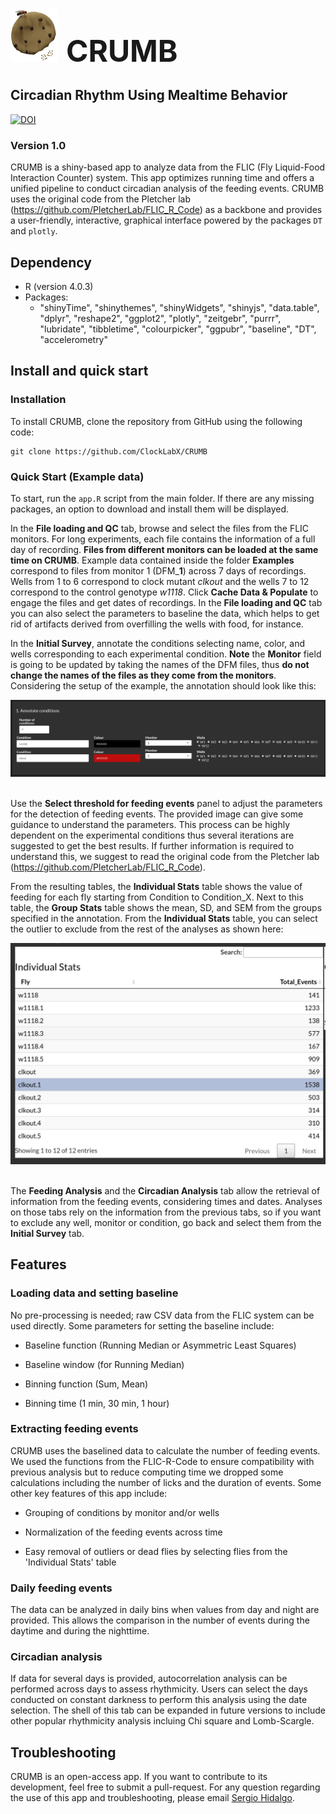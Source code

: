 # <img src="www/Logo.png" width=15% height=15%> <img>  <font size="120pt"> CRUMB </font>


## Circadian Rhythm Using Mealtime Behavior
[![DOI](https://zenodo.org/badge/612891674.svg)](https://zenodo.org/badge/latestdoi/612891674)


### Version 1.0

CRUMB is a shiny-based app to analyze data from the FLIC (Fly Liquid-Food Interaction Counter) system. This app optimizes running time and offers a unified pipeline to conduct circadian analysis of the feeding events. CRUMB uses the original code from the Pletcher lab (<https://github.com/PletcherLab/FLIC_R_Code>) as a backbone and provides a user-friendly, interactive, graphical interface powered by the packages `DT` and `plotly`.

## Dependency

* R (version 4.0.3)
* Packages:  
  * "shinyTime", "shinythemes", "shinyWidgets", "shinyjs", "data.table", "dplyr", "reshape2", "ggplot2",     "plotly", "zeitgebr", "purrr", "lubridate", "tibbletime", "colourpicker", "ggpubr", "baseline", "DT",   "accelerometry"

## Install and quick start


### Installation 
To install CRUMB, clone the repository from GitHub using the following code:

```
git clone https://github.com/ClockLabX/CRUMB
```

### Quick Start (Example data)

To start, run the `app.R` script from the main folder. If there are any missing packages, an option to download and install them will be displayed. 

In the **File loading and QC** tab, browse and select the files from the FLIC monitors. For long experiments, each file contains the information of a full day of recording. **Files from different monitors can be loaded at the same time on CRUMB**. Example data contained inside the folder **Examples** correspond to files from monitor 1 (DFM_**1**) across 7 days of recordings. Wells from 1 to 6 correspond to clock mutant *clkout* and the wells 7 to 12 correspond to the control genotype *w1118*. Click **Cache Data & Populate** to engage the files and get dates of recordings. In the **File loading and QC** tab you can also select the parameters to baseline the data, which helps to get rid of artifacts derived from overfilling the wells with food, for instance. 


In the **Initial Survey**, annotate the conditions selecting name, color, and wells corresponding to each experimental condition. **Note** the **Monitor** field is going to be updated by taking the names of the DFM files, thus **do not change the names of the files as they come from the monitors**. Considering the setup of the example, the annotation should look like this: 

<img src="www/Example_1.png"> <img>


Use the **Select threshold for feeding events** panel to adjust the parameters for the detection of feeding events. The provided image can give some guidance to understand the parameters. This process can be highly dependent on the experimental conditions thus several iterations are suggested to get the best results. If further information is required to understand this, we suggest to read the original code from the Pletcher lab (<https://github.com/PletcherLab/FLIC_R_Code>). 

From the resulting tables, the **Individual Stats** table shows the value of feeding for each fly starting from Condition to Condition_X. Next to this table, the **Group Stats** table shows the mean, SD, and SEM from the groups specified in the annotation. From the **Individual Stats** table, you can select the outlier to exclude from the rest of the analyses as shown here:

<img src="www/Example_2.png"> <img>

The **Feeding Analysis** and the **Circadian Analysis** tab allow the retrieval of information from the feeding events, considering times and dates. Analyses on those tabs rely on the information from the previous tabs, so if you want to exclude any well, monitor or condition, go back and select them from the **Initial Survey** tab.


## Features


### Loading data and setting baseline

No pre-processing is needed; raw CSV data from the FLIC system can be used directly. Some parameters for setting the baseline include:

-   Baseline function (Running Median or Asymmetric Least Squares)

-   Baseline window (for Running Median)

-   Binning function (Sum, Mean)

-   Binning time (1 min, 30 min, 1 hour)

### Extracting feeding events

CRUMB uses the baselined data to calculate the number of feeding events. We used the functions from the FLIC-R-Code to ensure compatibility with previous analysis but to reduce computing time we dropped some calculations including the number of licks and the duration of events. Some other key features of this app include:

-   Grouping of conditions by monitor and/or wells

-   Normalization of the feeding events across time

-   Easy removal of outliers or dead flies by selecting flies from the 'Individual Stats' table

### Daily feeding events

The data can be analyzed in daily bins when values from day and night are provided. This allows the comparison in the number of events during the daytime and during the nighttime.

### Circadian analysis

If data for several days is provided, autocorrelation analysis can be performed across days to assess rhythmicity. Users can select the days conducted on constant darkness to perform this analysis using the date selection. The shell of this tab can be expanded in future versions to include other popular rhythmicity analysis incluing Chi square and Lomb-Scargle.

## Troubleshooting


CRUMB is an open-access app. If you want to contribute to its development, feel free to submit a pull-request. For any question regarding the use of this app and troubleshooting, please email [Sergio Hidalgo](mailto:shidalgo@ucdavis.edu).
